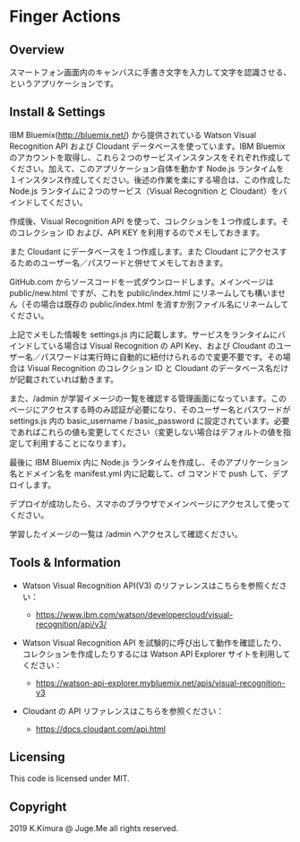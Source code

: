 # Finger Actions

## Overview

スマートフォン画面内のキャンバスに手書き文字を入力して文字を認識させる、というアプリケーションです。

## Install & Settings

IBM Bluemix(http://bluemix.net/) から提供されている Watson Visual Recognition API および Cloudant データベースを使っています。IBM Bluemix のアカウントを取得し、これら２つのサービスインスタンスをそれぞれ作成してください。加えて、このアプリケーション自体を動かす Node.js ランタイムを１インスタンス作成してください。後述の作業を楽にする場合は、この作成した Node.js ランタイムに２つのサービス（Visual Recognition と Cloudant）をバインドしてください。

作成後、Visual Recognition API を使って、コレクションを１つ作成します。そのコレクション ID および、API KEY を利用するのでメモしておきます。

また Cloudant にデータベースを１つ作成します。また Cloudant にアクセスするためのユーザー名／パスワードと併せてメモしておきます。

GitHub.com からソースコードを一式ダウンロードします。メインページは public/new.html ですが、これを public/index.html にリネームしても構いません（その場合は既存の public/index.html を消すか別ファイル名にリネームしてください。

上記でメモした情報を settings.js 内に記載します。サービスをランタイムにバインドしている場合は Visual Recognition の API Key、および Cloudant のユーザー名／パスワードは実行時に自動的に紐付けられるので変更不要です。その場合は Visual Recognition のコレクション ID と Cloudant のデータベース名だけが記載されていれば動きます。

また、/admin が学習イメージの一覧を確認する管理画面になっています。このページにアクセスする時のみ認証が必要になり、そのユーザー名とパスワードが settings.js 内の basic_username / basic_password に設定されています。必要であればこれらの値も変更してください（変更しない場合はデフォルトの値を指定して利用することになります）。

最後に IBM Bluemix 内に Node.js ランタイムを作成し、そのアプリケーション名とドメイン名を manifest.yml 内に記載して、cf コマンドで push して、デプロイします。

デプロイが成功したら、スマホのブラウザでメインページにアクセスして使ってください。

学習したイメージの一覧は /admin へアクセスして確認ください。


## Tools & Information

- Watson Visual Recognition API(V3) のリファレンスはこちらを参照ください：

    - https://www.ibm.com/watson/developercloud/visual-recognition/api/v3/

- Watson Visual Recognition API を試験的に呼び出して動作を確認したり、コレクションを作成したりするには Watson API Explorer サイトを利用してください：

    - https://watson-api-explorer.mybluemix.net/apis/visual-recognition-v3

- Cloudant の API リファレンスはこちらを参照ください：

    - https://docs.cloudant.com/api.html


## Licensing

This code is licensed under MIT.


## Copyright

2019 K.Kimura @ Juge.Me all rights reserved.
